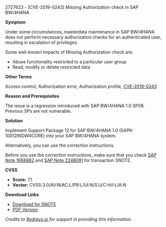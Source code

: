 2727623 - [CVE-2019-0243] Missing Authorization check in SAP BW/4HANA

**Symptom**

Under some circumstances, masterdata maintenance in SAP BW/4HANA does not perform necessary authorization checks for an authenticated user, resulting in escalation of privileges.

Some well-known impacts of Missing Authorization check are:

- Abuse functionality restricted to a particular user group
- Read, modify or delete restricted data

**Other Terms**

Access control, Authorization error, Authorization profile, [CVE-2019-0243](http://cve.mitre.org/cgi-bin/cvename.cgi?name=2019-0243)

**Reason and Prerequisites**

The issue is a regression introduced with SAP BW/4HANA 1.0 SP08. Previous SPs are not vulnerable.

**Solution**

Implement Support Package 12 for SAP BW/4HANA 1.0 (SAPK-10012INDW4CORE) into your SAP BW/4HANA system.

Alternatively, you can use the correction instructions.

Before you use the correction instructions, make sure that you check [SAP Note 1668882](https://me.sap.com/notes/1668882) and [SAP Note 2248091](https://me.sap.com/notes/2248091) for transaction SNOTE.

**CVSS**

- **Score:** 7.1
- **Vector:** CVSS:3.0/AV:N/AC:L/PR:L/UI:N/S:U/C:H/I:L/A:N

**Download Links**

- [Download for SNOTE](https://notesdownloads.sap.com/note/0040000000019782019)
- [PDF Version](https://userapps.support.sap.com/sap/support/sfm/notes/print/0002727623?language=en-US&token=4713644FD3FA6ED22E35F03660AF569A)

*Credits to [Redrays.io](https://redrays.io) for support in providing this information.*